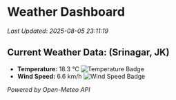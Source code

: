 
# Weather Dashboard

_Last Updated: 2025-08-05 23:11:19_

## Current Weather Data: (Srinagar, JK)
- **Temperature:** 18.3 °C ![Temperature Badge](https://img.shields.io/badge/Temperature-Low%20Temp-blue)
- **Wind Speed:** 6.6 km/h ![Wind Speed Badge](https://img.shields.io/badge/Wind%20Speed-Light%20Wind-blue)

*Powered by Open-Meteo API*
